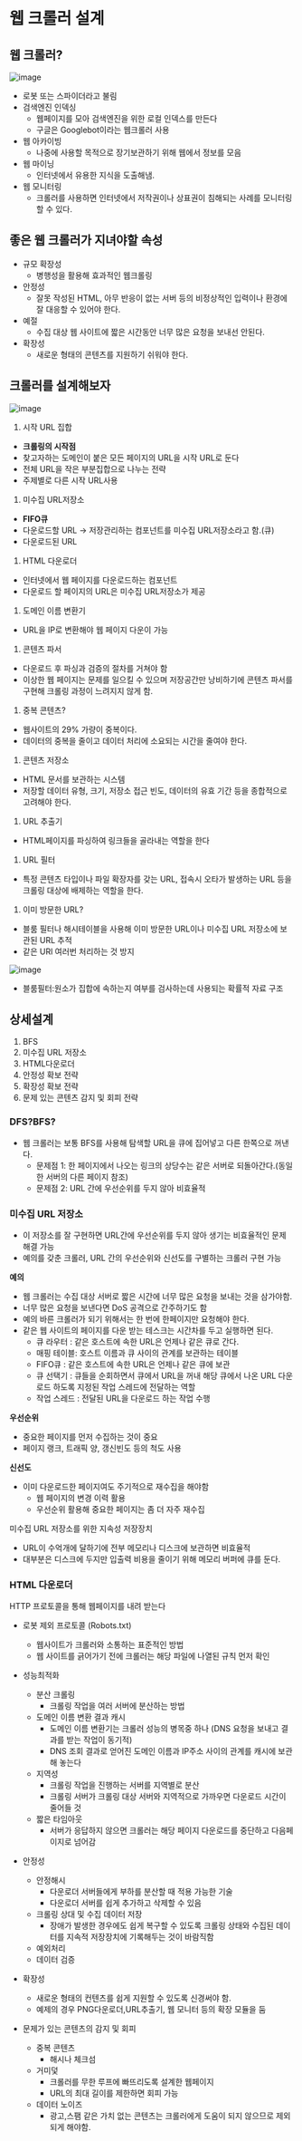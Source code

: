 # 웹 크롤러 설계

## 웹 크롤러?

![image](https://user-images.githubusercontent.com/85864699/227528267-4fdde1ee-9f14-4465-9b7d-fe99d45138a9.png)

- 로봇 또는 스파이더라고 불림
- 검색엔진 인덱싱
    - 웹페이지를 모아 검색엔진을 위한 로컬 인덱스를 만든다
    - 구글은 Googlebot이라는 웹크롤러 사용
- 웹 아카이빙
    - 나중에 사용할 목적으로 장기보관하기 위해 웹에서 정보를 모음
- 웹 마이닝
    - 인터넷에서 유용한 지식을 도출해냄.
- 웹 모니터링
    - 크롤러를 사용하면 인터넷에서 저작권이나 상표권이 침해되는 사례를 모니터링 할 수 있다.

## 좋은 웹 크롤러가 지녀야할 속성

- 규모 확장성
    - 병행성을 활용해 효과적인 웹크롤링
- 안정성
    - 잘못 작성된 HTML, 아무 반응이 없는 서버 등의 비정상적인 입력이나 환경에 잘 대응할 수 있어야 한다.
- 예절
    - 수집 대상 웹 사이트에 짧은 시간동안 너무 많은 요청을 보내선 안된다.
- 확장성
    - 새로운 형태의 콘텐츠를 지원하기 쉬워야 한다.

## 크롤러를 설계해보자

![image](https://user-images.githubusercontent.com/85864699/227528649-2e3d3beb-92c5-4f67-9c05-52c205fb31b1.png)

1. 시작 URL 집합
- **크롤링의 시작점**
- 찾고자하는 도메인이 붙은 모든 페이지의 URL을 시작 URL로 둔다
- 전체 URL을 작은 부분집합으로 나누는 전략
- 주제별로 다른 시작 URL사용

1. 미수집 URL저장소
- **FIFO큐**
- 다운로드할 URL → 저장관리하는 컴포넌트를 미수집 URL저장소라고 함.(큐)
- 다운로드된 URL

1. HTML 다운로더
- 인터넷에서 웹 페이지를 다운로드하는 컴포넌트
- 다운로드 할 페이지의 URL은 미수집 URL저장소가 제공

1. 도메인 이름 변환기
- URL을 IP로 변환해야 웹 페이지 다운이 가능

1. 콘텐츠 파서
- 다운로드 후 파싱과 검증의 절차를 거쳐야 함
- 이상한 웹 페이지는 문제를 일으킬 수 있으며 저장공간만 낭비하기에 콘텐츠 파서를 구현해 크롤링 과정이 느려지지 않게 함.

1. 중복 콘텐츠?
- 웹사이트의 29% 가량이 중복이다.
- 데이터의 중복을 줄이고 데이터 처리에 소요되는 시간을 줄여야 한다.

1. 콘텐츠 저장소
- HTML 문서를 보관하는 시스템
- 저장할 데이터 유형, 크기, 저장소 접근 빈도, 데이터의 유효 기간 등을 종합적으로 고려해야 한다.

1. URL 추출기
- HTML페이지를 파싱하여 링크들을 골라내는 역할을 한다

1. URL 필터
- 특정 콘텐츠 타입이나 파일 확장자를 갖는 URL, 접속시 오타가 발생하는 URL 등을 크롤링 대상에 배제하는 역할을 한다.

1. 이미 방문한 URL?
- 블룸 필터나 해시테이블을 사용해 이미 방문한 URL이나 미수집 URL 저장소에 보관된 URL 추적
- 같은 URl 여러번 처리하는 것 방지

![image](https://user-images.githubusercontent.com/85864699/227528723-550b5b41-c159-4319-8df1-ae9692e08982.png)

- 블룸필터:원소가 집합에 속하는지 여부를 검사하는데 사용되는 확률적 자료 구조

## 상세설계

1. BFS
2. 미수집 URL 저장소
3. HTML다운로더
4. 안정성 확보 전략
5. 확장성 확보 전략
6. 문제 있는 콘텐츠 감지 및 회피 전략

### DFS?BFS?

- 웹 크롤러는 보통 BFS를 사용해 탐색할 URL을 큐에 집어넣고 다른 한쪽으로 꺼낸다.
    - 문제점 1: 한 페이지에서 나오는 링크의 상당수는 같은 서버로 되돌아간다.(동일한 서버의 다른 페이지 참조)
    - 문제점 2: URL 간에 우선순위를 두지 않아 비효율적

### 미수집 URL 저장소

- 이 저장소를 잘 구현하면 URL간에 우선순위를 두지 않아 생기는 비효율적인 문제 해결 가능
- 예의를 갖춘 크롤러, URL 간의 우선순위와 신선도를 구별하는 크롤러 구현 가능

**예의**

- 웹 크롤러는 수집 대상 서버로 짧은 시간에 너무 많은 요청을 보내는 것을 삼가야함.
- 너무 많은 요청을 보낸다면 DoS 공격으로 간주하기도 함
- 예의 바른 크롤러가 되기 위해서는 한 번에 한페이지만 요청해야 한다.
- 같은 웹 사이트의 페이지를 다운 받는 테스크는 시간차를 두고 실행하면 된다.
    - 큐 라우터 : 같은 호스트에 속한 URL은 언제나 같은 큐로 간다.
    - 매핑 테이블: 호스트 이름과 큐 사이의 관계를 보관하는 테이블
    - FIFO큐 : 같은 호스트에 속한 URL은 언제나 같은 큐에 보관
    - 큐 선택기 : 큐들을 순회하면서 큐에서 URL을 꺼내 해당 큐에서 나온 URL 다운로드 하도록 지정된 작업 스레드에 전달하는 역할
    - 작업 스레드 : 전달된 URL을 다운로드 하는 작업 수행

**우선순위**

- 중요한 페이지를 먼저 수집하는 것이 중요
- 페이지 랭크, 트래픽 양, 갱신빈도 등의 척도 사용

**신선도**

- 이미 다운로드한 페이지여도 주기적으로 재수집을 해야함
    - 웹 페이지의 변경 이력 활용
    - 우선순위 활용해 중요한 페이지는 좀 더 자주 재수집

미수집 URL 저장소를 위한 지속성 저장장치

- URL이 수억개에 달하기에 전부 메모리나 디스크에 보관하면 비효율적
- 대부분은 디스크에 두지만 입출력 비용을 줄이기 위해 메모리 버퍼에 큐를 둔다.

### HTML 다운로더

HTTP 프로토콜을 통해 웹페이지를 내려 받는다

- 로봇 제외 프로토콜 (Robots.txt)
    - 웹사이트가 크롤러와 소통하는 표준적인 방법
    - 웹 사이트를 긁어가기 전에 크롤러는 해당 파일에 나열된 규칙 먼저 확인
- 성능최적화
    - 분산 크롤링
        - 크롤링 작업을 여러 서버에 분산하는 방법
    - 도메인 이름 변환 결과 캐시
        - 도메인 이름 변환기는 크롤러 성능의 병목중 하나 (DNS 요청을 보내고 결과를 받는 작업이 동기적)
        - DNS 조회 결과로 얻어진 도메인 이름과 IP주소 사이의 관계를 캐시에 보관해 놓는다
    - 지역성
        - 크롤링 작업을 진행하는 서버를 지역별로 분산
        - 크롤링 서버가 크롤링 대상 서버와 지역적으로 가까우면 다운로드 시간이 줄어들 것
    - 짧은 타임아웃
        - 서버가 응답하지 않으면 크롤러는 해당 페이지 다운로드를 중단하고 다음페이지로 넘어감

- 안정성
    - 안정해시
        - 다운로더 서버들에게 부하를 분산할 때 적용 가능한 기술
        - 다운로더 서버를 쉽게 추가하고 삭제할 수 있음
    - 크롤링 상대 및 수집 데이터 저장
        - 장애가 발생한 경우에도 쉽게 복구할 수 있도록 크롤링 상태와 수집된 데이터를 지속적 저장장치에 기록해두는 것이 바람직함
    - 예외처리
    - 데이터 검증

- 확장성
    - 새로운 형태의 컨텐츠를 쉽게 지원할 수 있도록 신경써야 함.
    - 예제의 경우 PNG다운로더,URL추출기, 웹 모니터 등의 확장 모듈을 둠

- 문제가 있는 콘텐츠의 감지 및 회피
    - 중복 콘텐츠
        - 해시나 체크섬
    - 거미덫
        - 크롤러를 무한 루프에 빠뜨리도록 설계한 웹페이지
        - URL의 최대 길이를 제한하면 회피 가능
    - 데이터 노이즈
        - 광고,스팸 같은 가치 없는 콘텐츠는 크롤러에게 도움이 되지 않으므로 제외되게 해야함.
